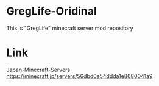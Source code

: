 # GregLife-Oridinal

This is "GregLife" minecraft server mod repository

# Link

Japan-Minecraft-Servers
https://minecraft.jp/servers/56dbd0a54ddda1e8680041a9
